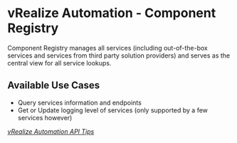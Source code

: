 # vRealize Automation - Component Registry

Component Registry manages all services (including out-of-the-box services and services from third party solution providers) and serves as the central view for all service lookups.

## Available Use Cases

* Query services information and endpoints
* Get or Update logging level of services (only supported by a few services however)

*[vRealize Automation API Tips](../API%20Tips)*
